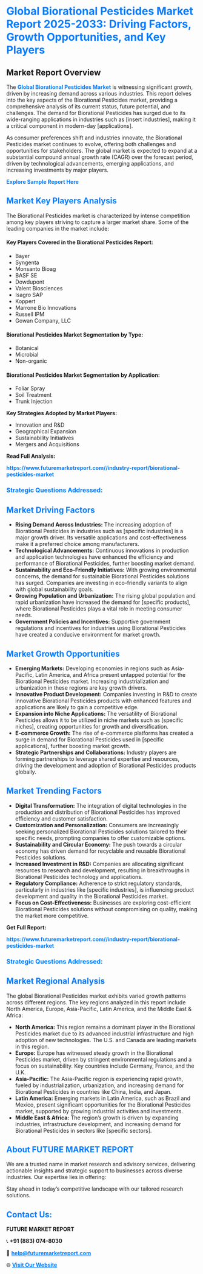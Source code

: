 <h1 style="color: #007BFF;">Global Biorational Pesticides Market Report 2025-2033: Driving Factors, Growth Opportunities, and Key Players</h1>

<section id="overview">
<h2>Market Report Overview</h2>
<p>The <a href="https://www.futuremarketreport.com//industry-report/biorational-pesticides-market" style="color: #007BFF; text-decoration: none;"><strong>Global Biorational Pesticides Market</strong></a> is witnessing significant growth, driven by increasing demand across various industries. This report delves into the key aspects of the Biorational Pesticides market, providing a comprehensive analysis of its current status, future potential, and challenges. The demand for Biorational Pesticides has surged due to its wide-ranging applications in industries such as [insert industries], making it a critical component in modern-day [applications].</p>
<p>As consumer preferences shift and industries innovate, the Biorational Pesticides market continues to evolve, offering both challenges and opportunities for stakeholders. The global market is expected to expand at a substantial compound annual growth rate (CAGR) over the forecast period, driven by technological advancements, emerging applications, and increasing investments by major players.</p>
</section>

<section id="overview">
<p><a href="https://www.futuremarketreport.com//request-sample/reportId=57817" style="color: #007BFF; text-decoration: none;"><strong>Explore Sample Report Here</strong></a></p>
</section>

<section id="key-players">
<h2 style="color: #007BFF;">Market Key Players Analysis</h2>
<p>The Biorational Pesticides market is characterized by intense competition among key players striving to capture a larger market share. Some of the leading companies in the market include:</p>
<h4>Key Players Covered in the Biorational Pesticides Report:</h4>
<ul><li>Bayer</li><li>Syngenta</li><li>Monsanto Bioag</li><li>BASF SE</li><li>Dowdupont</li><li>Valent Biosciences</li><li>Isagro SAP</li><li>Koppert</li><li>Marrone Bio Innovations</li><li>Russell IPM</li><li>Gowan Company, LLC</li></ul>
<h4>Biorational Pesticides Market Segmentation by Type:</h4>
<ul><li>Botanical</li><li>Microbial</li><li>Non-organic</li></ul>

<h4>Biorational Pesticides Market Segmentation by Application:</h4>
<ul><li>Foliar Spray</li><li>Soil Treatment</li><li>Trunk Injection</li></ul>
<p><strong>Key Strategies Adopted by Market Players:</strong></p>
<ul>
<li>Innovation and R&D</li>
<li>Geographical Expansion</li>
<li>Sustainability Initiatives</li>
<li>Mergers and Acquisitions</li>
</ul>
</section>

<section>
<p><strong>Read Full Analysis: </strong></p><a href="https://www.futuremarketreport.com//industry-report/biorational-pesticides-market" style="color: #007BFF; text-decoration: none;"><strong>https://www.futuremarketreport.com//industry-report/biorational-pesticides-market</strong></a>
<h3 style="color: #007BFF;">Strategic Questions Addressed:</h3>
</section>

<section id="driving-factors">
<h2 style="color: #007BFF;">Market Driving Factors</h2>
<ul>
<li><strong>Rising Demand Across Industries:</strong> The increasing adoption of Biorational Pesticides in industries such as [specific industries] is a major growth driver. Its versatile applications and cost-effectiveness make it a preferred choice among manufacturers.</li>
<li><strong>Technological Advancements:</strong> Continuous innovations in production and application technologies have enhanced the efficiency and performance of Biorational Pesticides, further boosting market demand.</li>
<li><strong>Sustainability and Eco-Friendly Initiatives:</strong> With growing environmental concerns, the demand for sustainable Biorational Pesticides solutions has surged. Companies are investing in eco-friendly variants to align with global sustainability goals.</li>
<li><strong>Growing Population and Urbanization:</strong> The rising global population and rapid urbanization have increased the demand for [specific products], where Biorational Pesticides plays a vital role in meeting consumer needs.</li>
<li><strong>Government Policies and Incentives:</strong> Supportive government regulations and incentives for industries using Biorational Pesticides have created a conducive environment for market growth.</li>
</ul>
</section>

<section id="growth-opportunities">
<h2 style="color: #007BFF;">Market Growth Opportunities</h2>
<ul>
<li><strong>Emerging Markets:</strong> Developing economies in regions such as Asia-Pacific, Latin America, and Africa present untapped potential for the Biorational Pesticides market. Increasing industrialization and urbanization in these regions are key growth drivers.</li>
<li><strong>Innovative Product Development:</strong> Companies investing in R&D to create innovative Biorational Pesticides products with enhanced features and applications are likely to gain a competitive edge.</li>
<li><strong>Expansion into Niche Applications:</strong> The versatility of Biorational Pesticides allows it to be utilized in niche markets such as [specific niches], creating opportunities for growth and diversification.</li>
<li><strong>E-commerce Growth:</strong> The rise of e-commerce platforms has created a surge in demand for Biorational Pesticides used in [specific applications], further boosting market growth.</li>
<li><strong>Strategic Partnerships and Collaborations:</strong> Industry players are forming partnerships to leverage shared expertise and resources, driving the development and adoption of Biorational Pesticides products globally.</li>
</ul>
</section>

<section id="trending-factors">
<h2 style="color: #007BFF;">Market Trending Factors</h2>
<ul>
<li><strong>Digital Transformation:</strong> The integration of digital technologies in the production and distribution of Biorational Pesticides has improved efficiency and customer satisfaction.</li>
<li><strong>Customization and Personalization:</strong> Consumers are increasingly seeking personalized Biorational Pesticides solutions tailored to their specific needs, prompting companies to offer customizable options.</li>
<li><strong>Sustainability and Circular Economy:</strong> The push towards a circular economy has driven demand for recyclable and reusable Biorational Pesticides solutions.</li>
<li><strong>Increased Investment in R&D:</strong> Companies are allocating significant resources to research and development, resulting in breakthroughs in Biorational Pesticides technology and applications.</li>
<li><strong>Regulatory Compliance:</strong> Adherence to strict regulatory standards, particularly in industries like [specific industries], is influencing product development and quality in the Biorational Pesticides market.</li>
<li><strong>Focus on Cost-Effectiveness:</strong> Businesses are exploring cost-efficient Biorational Pesticides solutions without compromising on quality, making the market more competitive.</li>
</ul>
</section>

<section>
<p><strong>Get Full Report: </strong></p><a href="https://www.futuremarketreport.com//industry-report/biorational-pesticides-market" style="color: #007BFF; text-decoration: none;"><strong>https://www.futuremarketreport.com//industry-report/biorational-pesticides-market</strong></a>
<h3 style="color: #007BFF;">Strategic Questions Addressed:</h3>
</section>


<section id="regional-analysis">
<h2 style="color: #007BFF;">Market Regional Analysis</h2>
<p>The global Biorational Pesticides market exhibits varied growth patterns across different regions. The key regions analyzed in this report include North America, Europe, Asia-Pacific, Latin America, and the Middle East & Africa:</p>
<ul>
<li><strong>North America:</strong> This region remains a dominant player in the Biorational Pesticides market due to its advanced industrial infrastructure and high adoption of new technologies. The U.S. and Canada are leading markets in this region.</li>
<li><strong>Europe:</strong> Europe has witnessed steady growth in the Biorational Pesticides market, driven by stringent environmental regulations and a focus on sustainability. Key countries include Germany, France, and the U.K.</li>
<li><strong>Asia-Pacific:</strong> The Asia-Pacific region is experiencing rapid growth, fueled by industrialization, urbanization, and increasing demand for Biorational Pesticides in countries like China, India, and Japan.</li>
<li><strong>Latin America:</strong> Emerging markets in Latin America, such as Brazil and Mexico, present significant opportunities for the Biorational Pesticides market, supported by growing industrial activities and investments.</li>
<li><strong>Middle East & Africa:</strong> The region’s growth is driven by expanding industries, infrastructure development, and increasing demand for Biorational Pesticides in sectors like [specific sectors].</li>
</ul>
</section>

<footer>
<h2 style="color: #007BFF;">About FUTURE MARKET REPORT</h2>
<p>We are a trusted name in market research and advisory services, delivering actionable insights and strategic support to businesses across diverse industries. Our expertise lies in offering:</p>

<p>Stay ahead in today’s competitive landscape with our tailored research solutions.</p>

<h2 style="color: #007BFF;">Contact Us:</h2>
<p><strong>FUTURE MARKET REPORT</strong></p>
<p>📞 <strong>+91 (883) 074-8030</strong></p>
<p>📧 <strong><a href="mailto:help@futuremarketreport.com" style="color: #007BFF;">help@futuremarketreport.com</a></strong></p>
<p>🌐 <strong><a href="https://www.futuremarketreport.com/" style="color: #007BFF;">Visit Our Website</a></strong></p>
</footer>
